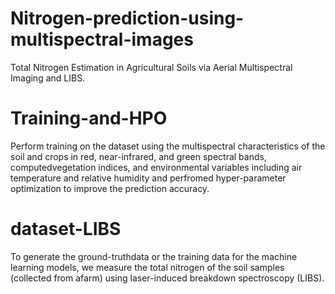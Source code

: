 # Nitrogen-prediction-using-multispectral-images
Total Nitrogen Estimation in Agricultural Soils via Aerial Multispectral Imaging and LIBS.
# Training-and-HPO
Perform training on the dataset using the multispectral characteristics of the soil and crops in red, near-infrared, and green spectral bands, computedvegetation indices, and environmental variables including air temperature and relative humidity and perfromed hyper-parameter optimization to improve the prediction accuracy.
# dataset-LIBS
To generate the ground-truthdata or the training data for the machine learning models, we measure the total nitrogen of the soil samples (collected from afarm) using laser-induced breakdown spectroscopy (LIBS).
